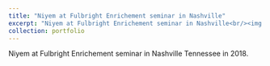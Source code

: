 ```yaml
---
title: "Niyem at Fulbright Enrichement seminar in Nashville"
excerpt: "Niyem at Fulbright Enrichement seminar in Nashville<br/><img src='/images/7.jpg' width='300' ><img src='/images/9.jpg' width='402' >"
collection: portfolio
---
```



Niyem at Fulbright Enrichement seminar in Nashville Tennessee in 2018. 
